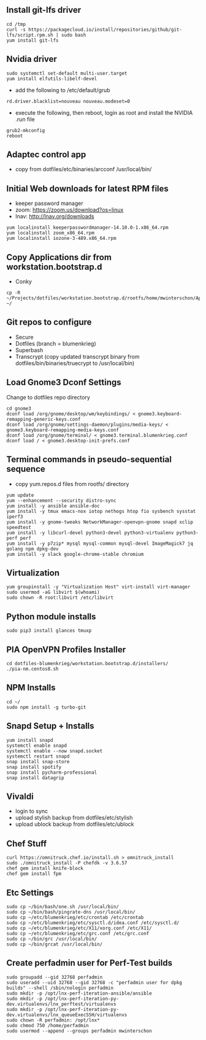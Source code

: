 ## Install git-lfs driver
```
cd /tmp
curl -s https://packagecloud.io/install/repositories/github/git-lfs/script.rpm.sh | sudo bash
yum install git-lfs
```

## Nvidia driver
```
sudo systemctl set-default multi-user.target
yum install elfutils-libelf-devel
```

- add the following to /etc/default/grub
```
rd.driver.blacklist=nouveau nouveau.modeset=0
```

- execute the following, then reboot, login as root and install the NVIDIA .run file
```
grub2-mkconfig
reboot
```

## Adaptec control app
- copy from dotfiles/etc/binaries/arcconf /usr/local/bin/

## Initial Web downloads for latest RPM files
- keeper password manager
- zoom: https://zoom.us/download?os=linux
- lnav: http://lnav.org/downloads

```
yum localinstall keeperpasswordmanager-14.10.0-1.x86_64.rpm
yum localinstall zoom_x86_64.rpm
yum localinstall iozone-3-489.x86_64.rpm
```

## Copy Applications dir from workstation.bootstrap.d
- Conky
```
cp -R ~/Projects/dotfiles/workstation.bootstrap.d/rootfs/home/mwinterschon/Applications ~/
```

## Git repos to configure
- Secure
- Dotfiles (branch = blumenkrieg)
- Superbash
- Transcrypt (copy updated transcrypt binary from dotfiles/bin/binaries/truecrypt to /usr/local/bin)

## Load Gnome3 Dconf Settings
Change to dotfiles repo directory
```
cd gnome3
dconf load /org/gnome/desktop/wm/keybindings/ < gnome3.keyboard-remapping-generic-keys.conf
dconf load /org/gnome/settings-daemon/plugins/media-keys/ < gnome3.keyboard-remapping-media-keys.conf
dconf load /org/gnome/terminal/ < gnome3.terminal.blumenkrieg.conf
dconf load / < gnome3.desktop-init-prefs.conf
```

## Terminal commands in pseudo-sequential sequence
- copy yum.repos.d files from rootfs/ directory
```
yum update
yum --enhancement --security distro-sync
yum install -y ansible ansible-doc
yum install -y tmux emacs-nox iotop nethogs htop fio sysbench sysstat iperf3
yum install -y gnome-tweaks NetworkManager-openvpn-gnome snapd xclip speedtest
yum install -y libcurl-devel python3-devel python3-virtualenv python3-perf perf
yum install -y p7zip* mysql mysql-common mysql-devel ImageMagick7 jq golang npm dpkg-dev
yum install -y slack google-chrome-stable chromium
```

## Virtualization
```
yum groupinstall -y "Virtualization Host" virt-install virt-manager
sudo usermod -aG libvirt $(whoami)
sudo chown -R root:libvirt /etc/libvirt
```

## Python module installs
```
sudo pip3 install glances tmuxp
```

## PIA OpenVPN Profiles Installer
```
cd dotfiles-blumenkrieg/workstation.bootstrap.d/installers/
./pia-nm.centos8.sh
```

## NPM Installs
```
cd ~/
sudo npm install -g turbo-git
```

## Snapd Setup + Installs
```
yum install snapd
systemctl enable snapd
systemctl enable --now snapd.socket
systemctl restart snapd
snap install snap-store
snap install spotify
snap install pycharm-professional
snap install datagrip
```

## Vivaldi
- login to sync
- upload stylish backup from dotfiles/etc/stylish
- upload ublock backup from dotfiles/etc/ublock

## Chef Stuff
```
curl https://omnitruck.chef.io/install.sh > omnitruck_install
sudo ./omnitruck_install -P chefdk -v 3.6.57
chef gem install knife-block
chef gem install fpm
```

## Etc Settings
```
sudo cp ~/bin/bash/one.sh /usr/local/bin/
sudo cp ~/bin/bash/pingrate-dns /usr/local/bin/
sudo cp ~/etc/blumenkrieg/etc/crontab /etc/crontab
sudo cp ~/etc/blumenkrieg/etc/sysctl.d/idea.conf /etc/sysctl.d/
sudo cp ~/etc/blumenkrieg/etc/X11/xorg.conf /etc/X11/
sudo cp ~/etc/blumenkrieg/etc/grc.conf /etc/grc.conf
sudo cp ~/bin/grc /usr/local/bin/
sudo cp ~/bin/grcat /usr/local/bin/
```

## Create perfadmin user for Perf-Test builds
```
sudo groupadd --gid 32768 perfadmin
sudo useradd --uid 32768 --gid 32768 -c "perfadmin user for dpkg builds" --shell /sbin/nologin perfadmin
sudo mkdir -p /opt/lnx-perf-iteration-ansible/ansible
sudo mkdir -p /opt/lnx-perf-iteration-py-dev.virtualenvs/lnx_perftest/virtualenvs
sudo mkdir -p /opt/lnx-perf-iteration-py-dev.virtualenvs/lnx_queueExecSSH/virtualenvs
sudo chown -R perfadmin: /opt/lnx*
sudo chmod 750 /home/perfadmin
sudo usermod --append --groups perfadmin mwinterschon
```
